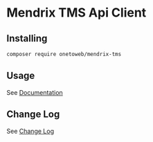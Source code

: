 # Mendrix TMS Api Client

## Installing

```bash
composer require onetoweb/mendrix-tms
```

## Usage

See [Documentation](docs/index.rst)

## Change Log

See [Change Log](CHANGELOG.md)